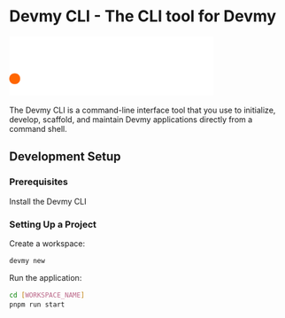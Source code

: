 # Devmy CLI - The CLI tool for Devmy

<img src="/devmy.svg" alt="Devmy CLI logo" height="108px"/>

The Devmy CLI is a command-line interface tool that you use to initialize, develop, scaffold,
and maintain Devmy applications directly from a command shell.

## Development Setup

### Prerequisites

Install the Devmy CLI

### Setting Up a Project

Create a workspace:

```bash
devmy new
```

Run the application:

```bash
cd [WORKSPACE_NAME]
pnpm run start
```
